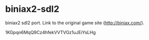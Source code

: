 biniax2-sdl2
============

biniax2 sdl2 port. Link to the original game site (http://biniax.com/).

1KGpqn6MqQ9Cz4hfekVVTVGz1uJEiYsLHg
